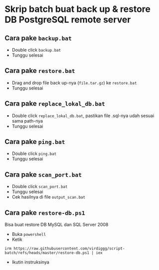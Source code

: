 # Skrip batch buat back up & restore DB PostgreSQL remote server

## Cara pake **`backup.bat`**
- Double click `backup.bat`
- Tunggu selesai

## Cara pake **`restore.bat`**
- Drag and drop file back up-nya (`file.tar.gz`) ke `restore.bat`
- Tunggu selesai

## Cara pake **`replace_lokal_db.bat`**
- Double click `replace_lokal_db.bat`, pastikan file .sql-nya udah sesuai sama path-nya
- Tunggu selesai

## Cara pake **`ping.bat`**
- Double click `ping.bat`
- Tunggu selesai

## Cara pake **`scan_port.bat`**
- Double click `scan_port.bat`
- Tunggu selesai
- Cek hasilnya di file `output_scan.bat`

## Cara pake **`restore-db.ps1`**
Bisa buat restore DB MySQL dan SQL Server 2008
- Buka `powershell`
- Ketik
```
irm https://raw.githubusercontent.com/virdiggg/script-batch/refs/heads/master/restore-db.ps1 | iex
```
- Ikutin instruksinya
